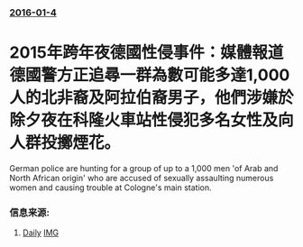 ### [2016-01-4](/news/2016/01/4/index.md)

##### 
# 2015年跨年夜德國性侵事件：媒體報道德國警方正追尋一群為數可能多達1,000人的北非裔及阿拉伯裔男子，他們涉嫌於除夕夜在科隆火車站性侵犯多名女性及向人群投擲煙花。 

German police are hunting for a group of up to a 1,000 men 'of Arab and North African origin' who are accused of sexually assaulting numerous women and causing trouble at Cologne's main station.


### 信息来源:

1. [Daily](http://www.dailymail.co.uk/news/article-3384423/German-police-hunt-group-1-000-men-Arab-North-African-origin-sexually-assaulted-numerous-women-threw-fireworks-crowds-Cologne-train-station-New-Year-s-Eve.html) [IMG](https://i.dailymail.co.uk/i/pix/2016/01/05/14/2FD0CC6000000578-0-image-a-8_1452005503318.jpg)
